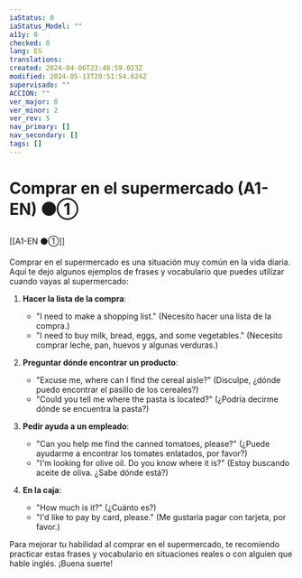 ```yaml
---
iaStatus: 0
iaStatus_Model: ""
a11y: 0
checked: 0
lang: ES
translations: 
created: 2024-04-06T23:48:59.023Z
modified: 2024-05-13T20:51:54.624Z
supervisado: ""
ACCION: ""
ver_major: 0
ver_minor: 2
ver_rev: 5
nav_primary: []
nav_secondary: []
tags: []
---
```


# Comprar en el supermercado (A1-EN) ⚫①

[[A1-EN ⚫①]]

Comprar en el supermercado es una situación muy común en la vida diaria. Aquí te dejo algunos ejemplos de frases y vocabulario que puedes utilizar cuando vayas al supermercado:

1. **Hacer la lista de la compra**:
   - "I need to make a shopping list." (Necesito hacer una lista de la compra.)
   - "I need to buy milk, bread, eggs, and some vegetables." (Necesito comprar leche, pan, huevos y algunas verduras.)

2. **Preguntar dónde encontrar un producto**:
   - "Excuse me, where can I find the cereal aisle?" (Disculpe, ¿dónde puedo encontrar el pasillo de los cereales?)
   - "Could you tell me where the pasta is located?" (¿Podría decirme dónde se encuentra la pasta?)

3. **Pedir ayuda a un empleado**:
   - "Can you help me find the canned tomatoes, please?" (¿Puede ayudarme a encontrar los tomates enlatados, por favor?)
   - "I'm looking for olive oil. Do you know where it is?" (Estoy buscando aceite de oliva. ¿Sabe dónde está?)

4. **En la caja**:
   - "How much is it?" (¿Cuánto es?)
   - "I'd like to pay by card, please." (Me gustaría pagar con tarjeta, por favor.)

Para mejorar tu habilidad al comprar en el supermercado, te recomiendo practicar estas frases y vocabulario en situaciones reales o con alguien que hable inglés. ¡Buena suerte!
